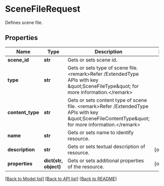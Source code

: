 # SceneFileRequest

Defines scene file.
## Properties
Name | Type | Description | Notes
------------ | ------------- | ------------- | -------------
**scene_id** | **str** | Gets or sets scene id. | 
**type** | **str** | Gets or sets type of scene file.  &lt;remark&gt;Refer /ExtendedType APIs with key \&quot;SceneFileType\&quot; for more information.&lt;/remark&gt; | 
**content_type** | **str** | Gets or sets content type of scene file.  &lt;remark&gt;Refer /ExtendedType APIs with key \&quot;SceneFileContentType\&quot; for more information.&lt;/remark&gt; | 
**name** | **str** | Gets or sets name to identify resource. | 
**description** | **str** | Gets or sets textual description of resource. | [optional] 
**properties** | **dict(str, object)** | Gets or sets additional properties of the resource. | [optional] 

[[Back to Model list]](../README.md#documentation-for-models) [[Back to API list]](../README.md#documentation-for-api-endpoints) [[Back to README]](../README.md)


